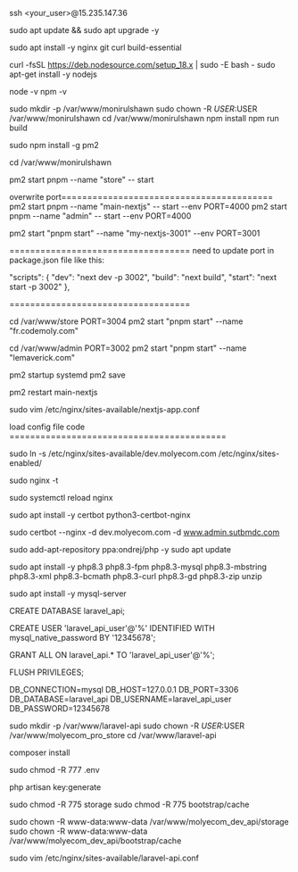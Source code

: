 ssh <your_user>@15.235.147.36

sudo apt update && sudo apt upgrade -y

sudo apt install -y nginx git curl build-essential

<!-- curl -fsSL https://deb.nodesource.com/setup_20.x | sudo -E bash -

sudo apt install -y nodejs -->

curl -fsSL https://deb.nodesource.com/setup_18.x | sudo -E bash -
sudo apt-get install -y nodejs

node -v
npm -v


sudo mkdir -p /var/www/monirulshawn
sudo chown -R $USER:$USER /var/www/monirulshawn
cd /var/www/monirulshawn
npm install
npm run build 

sudo npm install -g pm2

cd /var/www/monirulshawn

pm2 start pnpm --name "store" -- start

overwrite port=========================================
pm2 start pnpm --name "main-nextjs" -- start --env PORT=4000 
pm2 start pnpm --name "admin" -- start --env PORT=4000 

pm2 start "pnpm start" --name "my-nextjs-3001" --env PORT=3001



===================================
need to update port in package.json file like this:

"scripts": {
    "dev": "next dev -p 3002",
    "build": "next build",
    "start": "next start -p 3002"
  },

===================================


cd /var/www/store
PORT=3004 pm2 start "pnpm start" --name "fr.codemoly.com"

cd /var/www/admin
PORT=3002 pm2 start "pnpm start" --name "lemaverick.com"

pm2 startup systemd
pm2 save

pm2 restart main-nextjs

sudo vim /etc/nginx/sites-available/nextjs-app.conf

load config file code ==========================================

sudo ln -s /etc/nginx/sites-available/dev.molyecom.com /etc/nginx/sites-enabled/

sudo nginx -t

sudo systemctl reload nginx

sudo apt install -y certbot python3-certbot-nginx

sudo certbot --nginx -d dev.molyecom.com -d www.admin.sutbmdc.com




sudo add-apt-repository ppa:ondrej/php -y
sudo apt update

sudo apt install -y php8.3 php8.3-fpm php8.3-mysql php8.3-mbstring php8.3-xml php8.3-bcmath php8.3-curl php8.3-gd php8.3-zip unzip



sudo apt install -y mysql-server

CREATE DATABASE laravel_api;

CREATE USER 'laravel_api_user'@'%' IDENTIFIED WITH mysql_native_password BY '12345678';

GRANT ALL ON laravel_api.* TO 'laravel_api_user'@'%';

FLUSH PRIVILEGES;

DB_CONNECTION=mysql
DB_HOST=127.0.0.1
DB_PORT=3306
DB_DATABASE=laravel_api
DB_USERNAME=laravel_api_user
DB_PASSWORD=12345678



sudo mkdir -p /var/www/laravel-api
sudo chown -R $USER:$USER /var/www/molyecom_pro_store
cd /var/www/laravel-api

composer install

sudo chmod -R 777 .env

php artisan key:generate

sudo chmod -R 775 storage
sudo chmod -R 775 bootstrap/cache

sudo chown -R www-data:www-data /var/www/molyecom_dev_api/storage
sudo chown -R www-data:www-data /var/www/molyecom_dev_api/bootstrap/cache


sudo vim /etc/nginx/sites-available/laravel-api.conf
